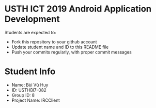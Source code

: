 USTH ICT 2019 Android Application Development
=====================================================

Students are expected to:

* Fork this repository to your github account
* Update student name and ID to this README file
* Push your commits regularly, with proper commit messages

Student Info
=======================

* Name: Bùi Vũ Huy
* ID: USTHBI7-082
* Group ID: 8
* Project Name: IRCClient
